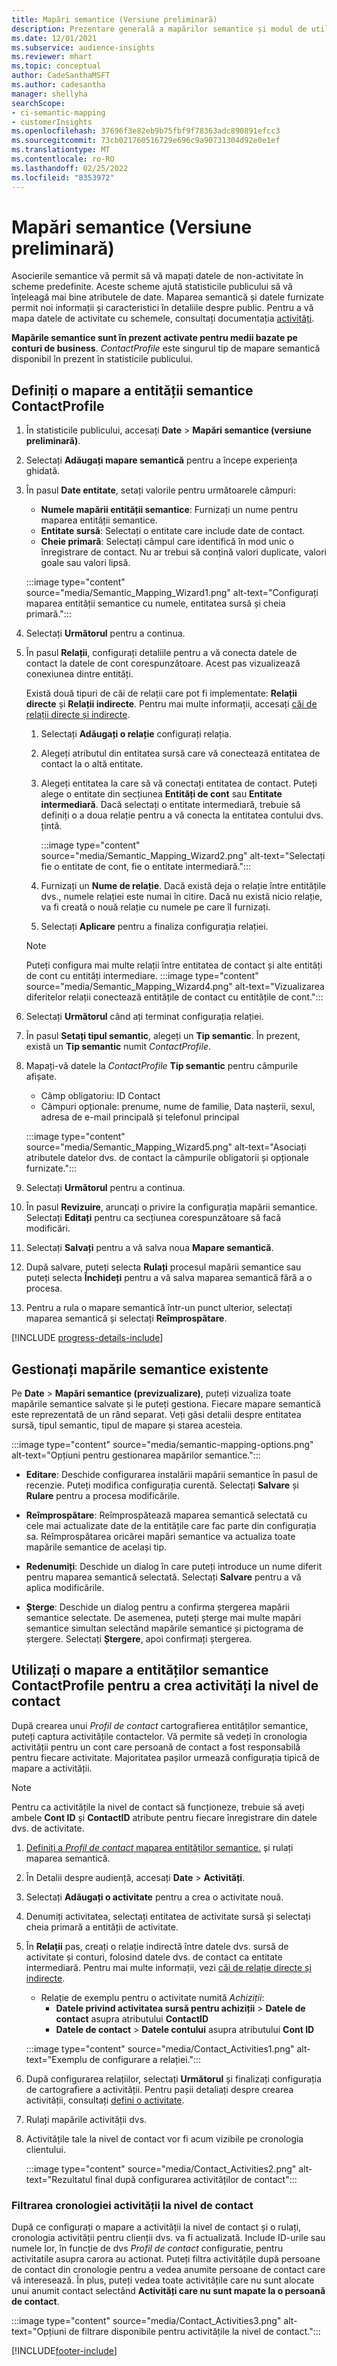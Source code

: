 ```yaml
---
title: Mapări semantice (Versiune preliminară)
description: Prezentare generală a mapărilor semantice și modul de utilizare a acestora.
ms.date: 12/01/2021
ms.subservice: audience-insights
ms.reviewer: mhart
ms.topic: conceptual
author: CadeSanthaMSFT
ms.author: cadesantha
manager: shellyha
searchScope:
- ci-semantic-mapping
- customerInsights
ms.openlocfilehash: 37696f3e82eb9b75fbf9f78363adc890891efcc3
ms.sourcegitcommit: 73cb021760516729e696c9a90731304d92e0e1ef
ms.translationtype: MT
ms.contentlocale: ro-RO
ms.lasthandoff: 02/25/2022
ms.locfileid: "8353972"
---
```

# <a name="semantic-mappings-preview"></a>Mapări semantice (Versiune preliminară)

Asocierile semantice vă permit să vă mapați datele de non-activitate în scheme predefinite. Aceste scheme ajută statisticile publicului să vă înțeleagă mai bine atributele de date. Maparea semantică și datele furnizate permit noi informații și caracteristici în detaliile despre public. Pentru a vă mapa datele de activitate cu schemele, consultați documentația [activități](activities.md).

**Mapările semantice sunt în prezent activate pentru medii bazate pe conturi de business**. *ContactProfile* este singurul tip de mapare semantică disponibil în prezent în statisticile publicului.

## <a name="define-a-contactprofile-semantic-entity-mapping"></a>Definiți o mapare a entității semantice ContactProfile

1. În statisticile publicului, accesați **Date** > **Mapări semantice (versiune preliminară)**.

1. Selectați **Adăugați mapare semantică** pentru a începe experiența ghidată.

1. În pasul **Date entitate**, setați valorile pentru următoarele câmpuri:

   - **Numele mapării entității semantice**: Furnizați un nume pentru maparea entității semantice.
   - **Entitate sursă**: Selectați o entitate care include date de contact.
   - **Cheie primară**: Selectați câmpul care identifică în mod unic o înregistrare de contact. Nu ar trebui să conțină valori duplicate, valori goale sau valori lipsă.

   :::image type="content" source="media/Semantic_Mapping_Wizard1.png" alt-text="Configurați maparea entității semantice cu numele, entitatea sursă și cheia primară.":::

1. Selectați **Următorul** pentru a continua.

1. În pasul **Relații**, configurați detaliile pentru a vă conecta datele de contact la datele de cont corespunzătoare. Acest pas vizualizează conexiunea dintre entități.  

   Există două tipuri de căi de relații care pot fi implementate: **Relații directe** și **Relații indirecte**. Pentru mai multe informații, accesați [căi de relații directe și indirecte](relationships.md#relationship-paths).

   1. Selectați **Adăugați o relație** configurați relația.
   1. Alegeți atributul din entitatea sursă care vă conectează entitatea de contact la o altă entitate.
   1. Alegeți entitatea la care să vă conectați entitatea de contact. Puteți alege o entitate din secțiunea **Entități de cont** sau **Entitate intermediară**. Dacă selectați o entitate intermediară, trebuie să definiți o a doua relație pentru a vă conecta la entitatea contului dvs. țintă.

      :::image type="content" source="media/Semantic_Mapping_Wizard2.png" alt-text="Selectați fie o entitate de cont, fie o entitate intermediară.":::

   1. Furnizați un **Nume de relație**. Dacă există deja o relație între entitățile dvs., numele relației este numai în citire. Dacă nu există nicio relație, va fi creată o nouă relație cu numele pe care îl furnizați.
   1. Selectați **Aplicare** pentru a finaliza configurația relației.

   > [!NOTE]
   > Puteți configura mai multe relații între entitatea de contact și alte entități de cont cu entități intermediare.
   >  :::image type="content" source="media/Semantic_Mapping_Wizard4.png" alt-text="Vizualizarea diferitelor relații conectează entitățile de contact cu entitățile de cont.":::

1. Selectați **Următorul** când ați terminat configurația relației.

1. În pasul **Setați tipul semantic**, alegeți un **Tip semantic**. În prezent, există un **Tip semantic** numit *ContactProfile*.

1. Mapați-vă datele la *ContactProfile* **Tip semantic** pentru câmpurile afișate.
   - Câmp obligatoriu: ID Contact
   - Câmpuri opționale: prenume, nume de familie, Data nașterii, sexul, adresa de e-mail principală și telefonul principal

   :::image type="content" source="media/Semantic_Mapping_Wizard5.png" alt-text="Asociați atributele datelor dvs. de contact la câmpurile obligatorii și opționale furnizate.":::

1. Selectați **Următorul** pentru a continua.

1. În pasul **Revizuire**, aruncați o privire la configurația mapării semantice. Selectați **Editați** pentru ca secțiunea corespunzătoare să facă modificări.

1. Selectați **Salvați** pentru a vă salva noua **Mapare semantică**.

1. După salvare, puteți selecta **Rulați** procesul mapării semantice sau puteți selecta **Închideți** pentru a vă salva maparea semantică fără a o procesa.

1. Pentru a rula o mapare semantică într-un punct ulterior, selectați maparea semantică și selectați **Reîmprospătare**.

[!INCLUDE [progress-details-include](../includes/progress-details-pane.md)]

## <a name="manage-existing-semantic-mappings"></a>Gestionați mapările semantice existente

Pe **Date** > **Mapări semantice (previzualizare)**, puteți vizualiza toate mapările semantice salvate și le puteți gestiona. Fiecare mapare semantică este reprezentată de un rând separat. Veți găsi detalii despre entitatea sursă, tipul semantic, tipul de mapare și starea acesteia.

:::image type="content" source="media/semantic-mapping-options.png" alt-text="Opțiuni pentru gestionarea mapărilor semantice.":::

- **Editare**: Deschide configurarea instalării mapării semantice în pasul de recenzie. Puteți modifica configurația curentă. Selectați **Salvare** și **Rulare** pentru a procesa modificările.

- **Reîmprospătare**: Reîmprospătează maparea semantică selectată cu cele mai actualizate date de la entitățile care fac parte din configurația sa. Reîmprospătarea oricărei mapări semantice va actualiza toate mapările semantice de același tip.

- **Redenumiți**: Deschide un dialog în care puteți introduce un nume diferit pentru maparea semantică selectată. Selectați **Salvare** pentru a vă aplica modificările.

- **Șterge**: Deschide un dialog pentru a confirma ștergerea mapării semantice selectate. De asemenea, puteți șterge mai multe mapări semantice simultan selectând mapările semantice și pictograma de ștergere. Selectați **Ștergere**, apoi confirmați ștergerea.

## <a name="use-a-contactprofile-semantic-entity-mapping-to-create-contact-level-activities"></a>Utilizați o mapare a entităților semantice ContactProfile pentru a crea activități la nivel de contact

După crearea unui *Profil de contact* cartografierea entităților semantice, puteți captura activitățile contactelor. Vă permite să vedeți în cronologia activității pentru un cont care persoană de contact a fost responsabilă pentru fiecare activitate. Majoritatea pașilor urmează configurația tipică de mapare a activității.

   > [!NOTE]
   > Pentru ca activitățile la nivel de contact să funcționeze, trebuie să aveți ambele **Cont ID** și **ContactID** atribute pentru fiecare înregistrare din datele dvs. de activitate.

1. [Definiți a *Profil de contact* maparea entităților semantice.](#define-a-contactprofile-semantic-entity-mapping) și rulați maparea semantică.

1. În Detalii despre audiență, accesați **Date** > **Activități**.

1. Selectați **Adăugați o activitate** pentru a crea o activitate nouă.

1. Denumiți activitatea, selectați entitatea de activitate sursă și selectați cheia primară a entității de activitate.

1. În **Relații** pas, creați o relație indirectă între datele dvs. sursă de activitate și conturi, folosind datele dvs. de contact ca entitate intermediară. Pentru mai multe informații, vezi [căi de relație directe și indirecte](relationships.md#relationship-paths).
   - Relație de exemplu pentru o activitate numită *Achiziții*:
      - **Datele privind activitatea sursă pentru achiziții** > **Datele de contact** asupra atributului **ContactID**
      - **Datele de contact** > **Datele contului** asupra atributului **Cont ID**

   :::image type="content" source="media/Contact_Activities1.png" alt-text="Exemplu de configurare a relației.":::

1. După configurarea relațiilor, selectați **Următorul** și finalizați configurația de cartografiere a activității. Pentru pașii detaliați despre crearea activității, consultați [defini o activitate](activities.md).

1. Rulați mapările activității dvs.

1. Activitățile tale la nivel de contact vor fi acum vizibile pe cronologia clientului.

   :::image type="content" source="media/Contact_Activities2.png" alt-text="Rezultatul final după configurarea activităților de contact":::

### <a name="contact-level-activity-timeline-filtering"></a>Filtrarea cronologiei activității la nivel de contact

După ce configurați o mapare a activității la nivel de contact și o rulați, cronologia activității pentru clienții dvs. va fi actualizată. Include ID-urile sau numele lor, în funcție de dvs *Profil de contact* configuratie, pentru activitatile asupra carora au actionat. Puteți filtra activitățile după persoane de contact din cronologie pentru a vedea anumite persoane de contact care vă interesează. În plus, puteți vedea toate activitățile care nu sunt alocate unui anumit contact selectând **Activități care nu sunt mapate la o persoană de contact**.

   :::image type="content" source="media/Contact_Activities3.png" alt-text="Opțiuni de filtrare disponibile pentru activitățile la nivel de contact.":::

[!INCLUDE[footer-include](../includes/footer-banner.md)]
